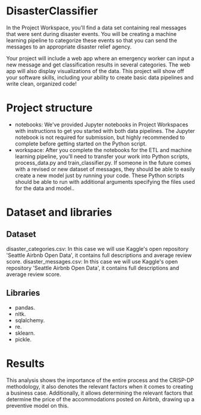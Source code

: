 # DisasterClassifier

In the Project Workspace, you'll find a data set containing real messages that were sent during disaster events. You will be creating a machine learning pipeline to categorize these events so that you can send the messages to an appropriate disaster relief agency.

Your project will include a web app where an emergency worker can input a new message and get classification results in several categories. The web app will also display visualizations of the data. This project will show off your software skills, including your ability to create basic data pipelines and write clean, organized code!

# Project structure
<ul>
<li>notebooks: We've provided Jupyter notebooks in Project Workspaces with instructions to get you started with both data pipelines. The Jupyter notebook is not required for submission, but highly recommended to complete before getting started on the Python script.</li>
<li>workspace: After you complete the notebooks for the ETL and machine learning pipeline, you'll need to transfer your work into Python scripts, process_data.py and train_classifier.py. If someone in the future comes with a revised or new dataset of messages, they should be able to easily create a new model just by running your code. These Python scripts should be able to run with additional arguments specifying the files used for the data and model..</li>
</ul>

# Dataset and libraries

## Dataset

disaster_categories.csv: In this case we will use Kaggle's open repository 'Seattle Airbnb Open Data', it contains full descriptions and average review score.
disaster_messages.csv: In this case we will use Kaggle's open repository 'Seattle Airbnb Open Data', it contains full descriptions and average review score.

## Libraries

<ul>
<li>pandas.</li>
<li>nltk.</li>
<li>sqlalchemy.</li>  
<li>re.</li> 
<li>sklearn.</li>
<li>pickle.</li> 
</ul>


# Results

This analysis shows the importance of the entire process and the CRISP-DP methodology, it also denotes the relevant factors when it comes to creating a business case. Additionally, it allows determining the relevant factors that determine the price of the accommodations posted on Airbnb, drawing up a preventive model on this.
